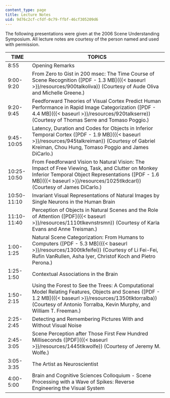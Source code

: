 ```yaml
---
content_type: page
title: Lecture Notes
uid: 9d76c2cf-cfdf-0c79-ffbf-46cf305209d6
---
```


The following presentations were given at the 2006 Scene Understanding Symposium. All lecture notes are courtesy of the person named and used with permission.

| TIME | TOPICS |
| --- | --- |
| 8:55 | Opening Remarks |
| 9:00-9:20 | From Zero to Gist in 200 msec: The Time Course of Scene Recognition ([PDF - 1.3 MB]({{< baseurl >}}/resources/900talkoliva)) (Courtesy of Aude Oliva and Michelle Greene.) |
| 9:20-9:45 | Feedforward Theories of Visual Cortex Predict Human Performance in Rapid Image Categorization ([PDF - 4.4 MB]({{< baseurl >}}/resources/920talkserre)) (Courtesy of Thomas Serre and Tomaso Poggio.) |
| 9:45-10:05 | Latency, Duration and Codes for Objects in Inferior Temporal Cortex ([PDF - 1.9 MB]({{< baseurl >}}/resources/945talkreiman)) (Courtesy of Gabriel Kreiman, Chou Hung, Tomaso Poggio and James DiCarlo.) |
| 10:25-10:50 | From Feedforward Vision to Natural Vision: The Impact of Free Viewing, Task, and Clutter on Monkey Inferior Temporal Object Representations ([PDF - 1.6 MB]({{< baseurl >}}/resources/1025tlkdcarl)) (Courtesy of James DiCarlo.) |
| 10:50-11:10 | Invariant Visual Representations of Natural Images by Single Neurons in the Human Brain |
| 11:10-11:40 | Perception of Objects in Natural Scenes and the Role of Attention ([PDF]({{< baseurl >}}/resources/1110tlkevnstrsmn)) (Courtesy of Karla Evans and Anne Treisman.) |
| 1:00-1:25 | Natural Scene Categorization: From Humans to Computers ([PDF - 5.3 MB]({{< baseurl >}}/resources/1300tlkfeifei)) (Courtesy of Li Fei-Fei, Rufin VanRullen, Asha Iyer, Christof Koch and Pietro Perona.) |
| 1:25-1:50 | Contextual Associations in the Brain |
| 1:50-2:15 | Using the Forest to See the Trees: A Computational Model Relating Features, Objects and Scenes ([PDF - 1.2 MB]({{< baseurl >}}/resources/1350tlktorralba)) (Courtesy of Antonio Torralba, Kevin Murphy, and William T. Freeman.) |
| 2:25-2:45 | Detecting and Remembering Pictures With and Without Visual Noise |
| 2:45-3:05 | Scene Perception after Those First Few Hundred Milliseconds ([PDF]({{< baseurl >}}/resources/1445tlkwolfe)) (Courtesy of Jeremy M. Wolfe.) |
| 3:05-3:35 | The Artist as Neuroscientist |
| 4:00-5:00 | Brain and Cognitive Sciences Colloquium - Scene Processing with a Wave of Spikes: Reverse Engineering the Visual System